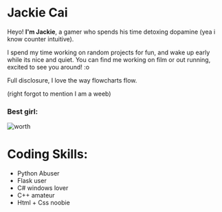 # Jackie Cai
Heyo! <b>I'm Jackie</b>, a gamer who spends his time detoxing dopamine (yea i know counter intuitive). 

I spend my time working on random projects for fun, and wake up early while its nice and quiet. You can find me working on film or out running, excited to see you around! :o

Full disclosure, I love the way flowcharts flow.


(right forgot to mention I am a weeb)

### Best girl:


![worth](https://user-images.githubusercontent.com/84027910/153732602-7871c1a2-5067-488e-8c83-d37569b25132.jpg)


# Coding Skills:

- Python Abuser
- Flask user
- C# windows lover
- C++ amateur
- Html + Css noobie


<!--
**Poopskie/Poopskie** is a ✨ _special_ ✨ repository because its `README.md` (this file) appears on your GitHub profile.

Here are some ideas to get you started:

- 🔭 I’m currently working on ...
- 🌱 I’m currently learning ...
- 👯 I’m looking to collaborate on ...
- 🤔 I’m looking for help with ...
- 💬 Ask me about ...
- 📫 How to reach me: ...
- 😄 Pronouns: ...
- ⚡ Fun fact: ...
-->
